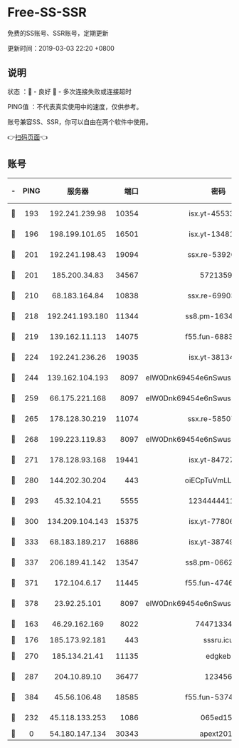 # Free-SS-SSR

免费的SS账号、SSR账号，定期更新

更新时间：2019-03-03 22:20 +0800

## 说明

状态     ：🙂 - 良好 🙁 - 多次连接失败或连接超时

PING值   ：不代表真实使用中的速度，仅供参考。

账号兼容SS、SSR，你可以自由在两个软件中使用。

👉[扫码页面](https://liesauer.github.io/free-ss-ssr.github.io/)👈

## 账号

|-|PING|服务器|端口|密码|加密方式|区域|
|:----:|:----:|:-----:|-----:|:----:|:----:|:----:|
|🙂|193|192.241.239.98|10354|isx.yt-45533403|aes-256-cfb|US|
|🙂|196|198.199.101.65|16501|isx.yt-13481478|aes-256-cfb|US|
|🙂|201|192.241.198.43|19094|ssx.re-53926078|aes-256-cfb|US|
|🙂|201|185.200.34.83|34567|57213592|aes-256-cfb|US|
|🙂|210|68.183.164.84|10838|ssx.re-69903190|aes-256-cfb|US|
|🙂|218|192.241.193.180|11344|ss8.pm-16345934|aes-256-cfb|US|
|🙂|219|139.162.11.113|14075|f55.fun-68835122|aes-256-cfb|SG|
|🙂|224|192.241.236.26|19035|isx.yt-38134679|aes-256-cfb|US|
|🙂|244|139.162.104.193|8097|eIW0Dnk69454e6nSwuspv9DmS201tQ0D|aes-256-cfb|JP|
|🙂|259|66.175.221.168|8097|eIW0Dnk69454e6nSwuspv9DmS201tQ0D|aes-256-cfb|US|
|🙂|265|178.128.30.219|11074|ssx.re-58507780|aes-256-cfb|SG|
|🙂|268|199.223.119.83|8097|eIW0Dnk69454e6nSwuspv9DmS201tQ0D|aes-256-cfb|US|
|🙂|271|178.128.93.168|19441|isx.yt-84727803|aes-256-cfb|SG|
|🙂|280|144.202.30.204|443|oiECpTuVmLLxk4Ts|aes-256-cfb|US|
|🙂|293|45.32.104.21|5555|1234444411111|aes-256-cfb|SG|
|🙂|300|134.209.104.143|15375|isx.yt-77806591|aes-256-cfb|SG|
|🙂|333|68.183.189.217|16886|isx.yt-38749717|aes-256-cfb|SG|
|🙂|337|206.189.41.142|13547|ss8.pm-06627885|aes-256-cfb|SG|
|🙂|371|172.104.6.17|11445|f55.fun-47466889|aes-256-cfb|US|
|🙂|378|23.92.25.101|8097|eIW0Dnk69454e6nSwuspv9DmS201tQ0D|aes-256-cfb|US|
|🙂|163|46.29.162.169|8022|7447133485|aes-256-cfb|RU|
|🙂|176|185.173.92.181|443|sssru.icu|rc4-md5|RU|
|🙂|270|185.134.21.41|11135|edgkeb|aes-256-cfb|GB|
|🙂|287|204.10.89.10|36477|123456|aes-256-cfb|US|
|🙂|384|45.56.106.48|18585|f55.fun-53745027|aes-256-cfb|US|
|🙁|232|45.118.133.253|1086|065ed15a|aes-256-cfb|SG|
|🙁|0|54.180.147.134|30343|apext2019|chacha20|KR|

